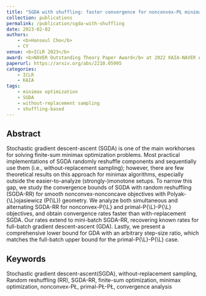 ```yaml
---
title: "SGDA with shuffling: faster convergence for nonconvex-PŁ minimax optimization"
collection: publications
permalink: /publication/sgda-with-shuffling
date: 2023-02-02
authors:
    - <b>Hanseul Cho</b>
    - CY
venue: <b>ICLR 2023</b>
award: <b>NAVER Outstanding Theory Paper Award</b> at 2022 KAIA-NAVER Autumnal Joint Conference
paperurl: https://arxiv.org/abs/2210.05995
categories: 
    - ICLR
    - KAIA
tags:
    - minimax optimization
    - SGDA
    - without-replacement sampling
    - shuffling-based
---
```


## Abstract

Stochastic gradient descent-ascent (SGDA) is one of the main workhorses for solving finite-sum minimax optimization problems. Most practical implementations of SGDA randomly reshuffle components and sequentially use them (i.e., without-replacement sampling); however, there are few theoretical results on this approach for minimax algorithms, especially outside the easier-to-analyze (strongly-)monotone setups. To narrow this gap, we study the convergence bounds of SGDA with random reshuffling (SGDA-RR) for smooth nonconvex-nonconcave objectives with Polyak-{\L}ojasiewicz (P{\L}) geometry. We analyze both simultaneous and alternating SGDA-RR for nonconvex-P{\L} and primal-P{\L}-P{\L} objectives, and obtain convergence rates faster than with-replacement SGDA. Our rates extend to mini-batch SGDA-RR, recovering known rates for full-batch gradient descent-ascent (GDA). Lastly, we present a comprehensive lower bound for GDA with an arbitrary step-size ratio, which matches the full-batch upper bound for the primal-P{\L}-P{\L} case.

## Keywords

Stochastic gradient descent-ascent(SGDA), without-replacement sampling, Random reshuffling (RR), SGDA-RR, finite-sum optimization, minimax optimization, nonconvex-PŁ, primal-PŁ-PŁ, convergence analysis
